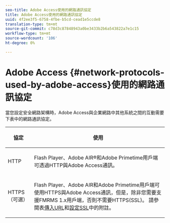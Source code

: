 ```yaml
---
seo-title: Adobe Access使用的網路通訊協定
title: Adobe Access使用的網路通訊協定
uuid: 4f2ee3f5-6758-4fbe-b5cd-cead1e5ccde8
translation-type: tm+mt
source-git-commit: c78d3c87848943a0be3433b2b6a543822a7e1c15
workflow-type: tm+mt
source-wordcount: '106'
ht-degree: 0%

---
```



# Adobe Access {#network-protocols-used-by-adobe-access}使用的網路通訊協定

當您設定安全網路架構時，Adobe Access與企業網路中其他系統之間的互動需要下表中的網路通訊協定。

<table frame="all" colsep="1" rowsep="1" class="+ topic/table adobe-d/table " id="table-itc-33z-n4"> 
 <thead class="- topic/thead "> 
  <tr rowsep="1" class="- topic/row "> 
   <th colname="1" class="- topic/entry entry"> <p class="- topic/p ">協定 </p> </th> 
   <th colname="2" class="- topic/entry entry"> <p class="- topic/p ">使用 </p> </th> 
  </tr> 
 </thead>
 <tbody class="- topic/tbody "> 
  <tr rowsep="1" class="- topic/row "> 
   <td colname="1" class="- topic/entry "> <p class="- topic/p ">HTTP </p> </td> 
   <td colname="2" class="- topic/entry "> <p class="- topic/p ">Flash Player、Adobe AIR®和Adobe Primetime用戶端可透過HTTP與Adobe Access通訊。 </p> </td> 
  </tr> 
  <tr rowsep="0" class="- topic/row "> 
   <td colname="1" class="- topic/entry "> <p class="- topic/p ">HTTPS（可選） </p> </td> 
   <td colname="2" class="- topic/entry "> <p class="- topic/p ">Flash Player、Adobe AIR和Adobe Primetime用戶端可使用HTTPS與Adobe Access通訊，但是，除非您需要支援FMRMS 1.x用戶端，否則不需要HTTPS(SSL)。 請參閱表<a href="network-topology-firewall-rules.md" format="dita" scope="local">傳入URL</a>和<a href="network-topology-nw-protocols.md">設定SSL</a>中的附註。 </p> </td> 
  </tr> 
 </tbody> 
</table>